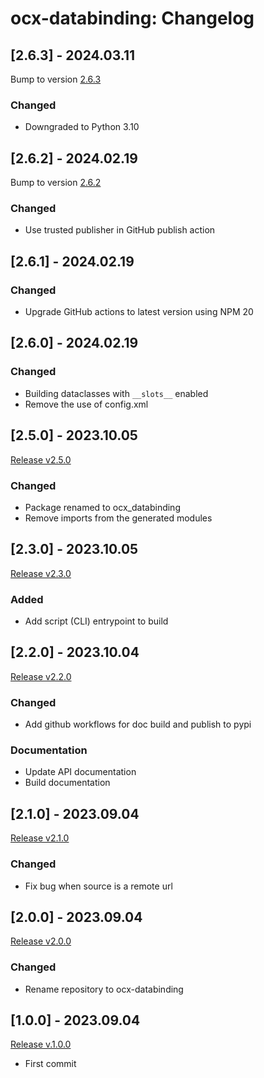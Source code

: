# ocx-databinding: Changelog


## [2.6.3] - 2024.03.11
Bump to version [2.6.3](https://github.com/OCXStandard/ocx-databinding/tree/v2.6.3)
### Changed
* Downgraded to Python 3.10


## [2.6.2] - 2024.02.19
Bump to version [2.6.2](https://github.com/OCXStandard/ocx-databinding/tree/v2.6.2)
### Changed
* Use trusted publisher in GitHub publish action


## [2.6.1] - 2024.02.19
### Changed
* Upgrade GitHub actions to latest version using NPM 20

## [2.6.0] - 2024.02.19

### Changed
* Building dataclasses with ``__slots__`` enabled
* Remove the use of config.xml

## [2.5.0] - 2023.10.05
 [Release v2.5.0](https://github.com/OCXStandard/ocx-generator/releases/tag/v2.5.0)

### Changed
 - Package renamed to ocx_databinding
 - Remove imports from the generated modules

## [2.3.0] - 2023.10.05
 [Release v2.3.0](https://github.com/OCXStandard/ocx-databinding/releases/tag/v2.3.0)

### Added
* Add script (CLI) entrypoint to build

## [2.2.0] - 2023.10.04
 [Release v2.2.0](https://github.com/OCXStandard/ocx-databinding/releases/tag/v2.2.0)
### Changed
 - Add github workflows for doc build and publish to pypi
### Documentation
 - Update API documentation
 - Build documentation

## [2.1.0] - 2023.09.04
 [Release v2.1.0](https://github.com/OCXStandard/ocx-databinding/releases/tag/v2.1.0)
### Changed
* Fix bug when source is a remote url

## [2.0.0] - 2023.09.04
[Release v2.0.0](https://github.com/OCXStandard/ocx-databinding/releases/tag/v2.0.0)
### Changed
 * Rename repository to ocx-databinding


## [1.0.0] - 2023.09.04
[Release v.1.0.0](https://github.com/OCXStandard/ocx-databinding/releases/tag/v1.0.0)
* First commit

